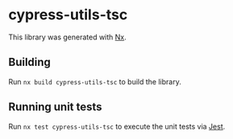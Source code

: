 # cypress-utils-tsc

This library was generated with [Nx](https://nx.dev).

## Building

Run `nx build cypress-utils-tsc` to build the library.

## Running unit tests

Run `nx test cypress-utils-tsc` to execute the unit tests via [Jest](https://jestjs.io).
